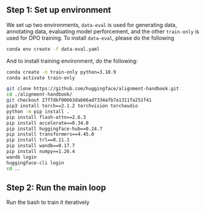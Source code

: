 ## Step 1: Set up environment 
We set up two environments, ```data-eval``` is used for generating data, annotating data, evaluating model perforcement, and the other ```train-only``` is used for DPO training.
To install ```data-eval```, please do the following

```sh
conda env create -f data-eval.yaml
```
And to install training environment, do the following:
```sh
conda create -n train-only python=3.10.9
conda activate train-only

git clone https://github.com/huggingface/alignment-handbook.git
cd ./alignment-handbook/
git checkout 27f7dbf00663dab66ad7334afb7a1311fa251f41
pip3 install torch==2.1.2 torchvision torchaudio
python -m pip install .
pip install flash-attn==2.6.3
pip install accelerate==0.34.0
pip install huggingface-hub==0.24.7
pip install transformers==4.45.0
pip install trl==0.11.1
pip install wandb==0.17.7
pip install numpy==1.26.4
wandb login
huggingface-cli login
cd ..
```
## Step 2: Run the main loop
Run the bash to train it iteratively 